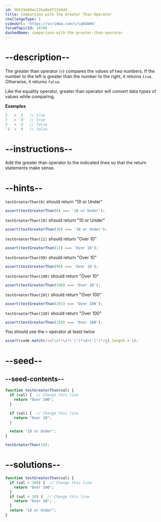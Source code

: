 ```yaml
---
id: 56533eb9ac21ba0edf2244d4
title: Comparison with the Greater Than Operator
challengeType: 1
videoUrl: 'https://scrimba.com/c/cp6GbH4'
forumTopicId: 16786
dashedName: comparison-with-the-greater-than-operator
---
```


# --description--

The greater than operator (`>`) compares the values of two numbers. If the number to the left is greater than the number to the right, it returns `true`. Otherwise, it returns `false`.

Like the equality operator, greater than operator will convert data types of values while comparing.

**Examples**

```js
5   >  3   // true
7   > '3'  // true
2   >  3   // false
'1' >  9   // false
```

# --instructions--

Add the greater than operator to the indicated lines so that the return statements make sense.

# --hints--

`testGreaterThan(0)` should return "10 or Under"

```js
assert(testGreaterThan(0) === '10 or Under');
```

`testGreaterThan(10)` should return "10 or Under"

```js
assert(testGreaterThan(10) === '10 or Under');
```

`testGreaterThan(11)` should return "Over 10"

```js
assert(testGreaterThan(11) === 'Over 10');
```

`testGreaterThan(99)` should return "Over 10"

```js
assert(testGreaterThan(99) === 'Over 10');
```

`testGreaterThan(100)` should return "Over 10"

```js
assert(testGreaterThan(100) === 'Over 10');
```

`testGreaterThan(101)` should return "Over 100"

```js
assert(testGreaterThan(101) === 'Over 100');
```

`testGreaterThan(150)` should return "Over 100"

```js
assert(testGreaterThan(150) === 'Over 100');
```

You should use the `>` operator at least twice

```js
assert(code.match(/val\s*>\s*('|")*\d+('|")*/g).length > 1);
```

# --seed--

## --seed-contents--

```js
function testGreaterThan(val) {
  if (val) {  // Change this line
    return "Over 100";
  }

  if (val) {  // Change this line
    return "Over 10";
  }

  return "10 or Under";
}

testGreaterThan(10);
```

# --solutions--

```js
function testGreaterThan(val) {
  if (val > 100) {  // Change this line
    return "Over 100";
  }
  if (val > 10) {  // Change this line
    return "Over 10";
  }
  return "10 or Under";
}
```